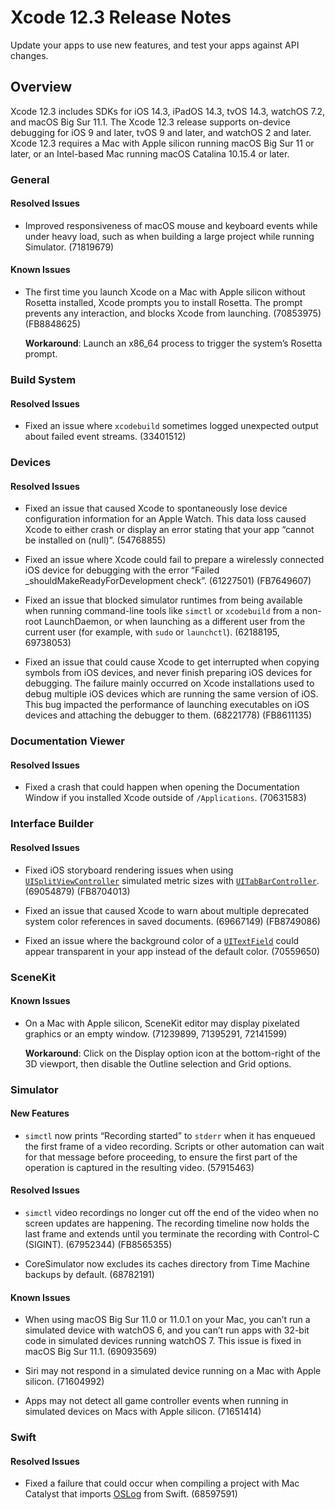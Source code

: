 # Xcode 12.3 Release Notes

Update your apps to use new features, and test your apps against API changes.

## Overview

Xcode 12.3 includes SDKs for iOS 14.3, iPadOS 14.3, tvOS 14.3, watchOS 7.2, and macOS Big Sur 11.1. The Xcode 12.3 release supports on-device debugging for iOS 9 and later, tvOS 9 and later, and watchOS 2 and later. Xcode 12.3 requires a Mac with Apple silicon running macOS Big Sur 11 or later, or an Intel-based Mac running macOS Catalina 10.15.4 or later.

### General

#### Resolved Issues

*   Improved responsiveness of macOS mouse and keyboard events while under heavy load, such as when building a large project while running Simulator. (71819679)

#### Known Issues

*   The first time you launch Xcode on a Mac with Apple silicon without Rosetta installed, Xcode prompts you to install Rosetta. The prompt prevents any interaction, and blocks Xcode from launching. (70853975) (FB8848625)

    **Workaround**: Launch an x86_64 process to trigger the system’s Rosetta prompt.

### Build System

#### Resolved Issues

*   Fixed an issue where `xcodebuild` sometimes logged unexpected output about failed event streams. (33401512)

### Devices

#### Resolved Issues

*   Fixed an issue that caused Xcode to spontaneously lose device configuration information for an Apple Watch. This data loss caused Xcode to either crash or display an error stating that your app “cannot be installed on (null)”. (54768855)

*   Fixed an issue where Xcode could fail to prepare a wirelessly connected iOS device for debugging with the error “Failed _shouldMakeReadyForDevelopment check”. (61227501) (FB7649607)

*   Fixed an issue that blocked simulator runtimes from being available when running command-line tools like `simctl` or `xcodebuild` from a non-root LaunchDaemon, or when launching as a different user from the current user (for example, with `sudo` or `launchctl`). (62188195, 69738053)

*   Fixed an issue that could cause Xcode to get interrupted when copying symbols from iOS devices, and never finish preparing iOS devices for debugging. The failure mainly occurred on Xcode installations used to debug multiple iOS devices which are running the same version of iOS. This bug impacted the performance of launching executables on iOS devices and attaching the debugger to them. (68221778) (FB8611135)

### Documentation Viewer

#### Resolved Issues

*   Fixed a crash that could happen when opening the Documentation Window if you installed Xcode outside of `/Applications`. (70631583)

### Interface Builder

#### Resolved Issues

*   Fixed iOS storyboard rendering issues when using [`UISplitViewController`](https://developer.apple.com/documentation/uikit/uisplitviewcontroller) simulated metric sizes with [`UITabBarController`](https://developer.apple.com/documentation/uikit/uitabbarcontroller). (69054879) (FB8704013)

*   Fixed an issue that caused Xcode to warn about multiple deprecated system color references in saved documents. (69667149) (FB8749086)

*   Fixed an issue where the background color of a [`UITextField`](https://developer.apple.com/documentation/uikit/uitextfield) could appear transparent in your app instead of the default color. (70559650)

### SceneKit

#### Known Issues

*   On a Mac with Apple silicon, SceneKit editor may display pixelated graphics or an empty window. (71239899, 71395291, 72141599)

    **Workaround**: Click on the Display option icon at the bottom-right of the 3D viewport, then disable the Outline selection and Grid options.

### Simulator

#### New Features

*   `simctl` now prints “Recording started” to `stderr` when it has enqueued the first frame of a video recording. Scripts or other automation can wait for that message before proceeding, to ensure the first part of the operation is captured in the resulting video. (57915463)

#### Resolved Issues

*   `simctl` video recordings no longer cut off the end of the video when no screen updates are happening. The recording timeline now holds the last frame and extends until you terminate the recording with Control-C (SIGINT). (67952344) (FB8565355)

*   CoreSimulator now excludes its caches directory from Time Machine backups by default. (68782191)

#### Known Issues

*   When using macOS Big Sur 11.0 or 11.0.1 on your Mac, you can’t run a simulated device with watchOS 6, and you can’t run apps with 32-bit code in simulated devices running watchOS 7. This issue is fixed in macOS Big Sur 11.1. (69093569)

*   Siri may not respond in a simulated device running on a Mac with Apple silicon. (71604992)

*   Apps may not detect all game controller events when running in simulated devices on Macs with Apple silicon. (71651414)

### Swift

#### Resolved Issues

*   Fixed a failure that could occur when compiling a project with Mac Catalyst that imports [OSLog](https://developer.apple.com/documentation/oslog) from Swift. (68597591)
